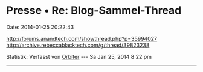 Presse • Re: Blog-Sammel-Thread
===============================

Date: 2014-01-25 20:22:43

<http://forums.anandtech.com/showthread.php?p=35994027>\
<http://archive.rebeccablacktech.com/g/thread/39823238>

Statistik: Verfasst von
[Orbiter](http://forum.yacy-websuche.de/memberlist.php?mode=viewprofile&u=2)
--- Sa Jan 25, 2014 8:22 pm

------------------------------------------------------------------------
